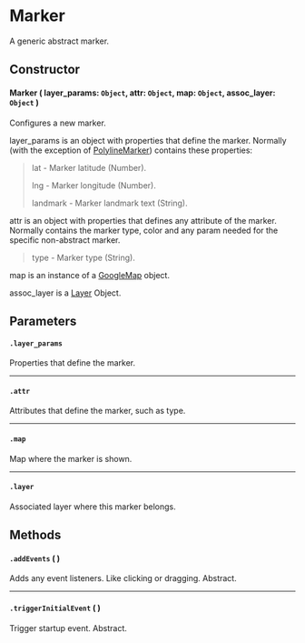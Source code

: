 # Marker
A generic abstract marker.

## Constructor

#### Marker ( layer_params: `Object`, attr: `Object`, map: `Object`, assoc_layer: `Object` )
 Configures a new marker.

 layer_params is an object with properties that define the marker. Normally (with the exception of [PolylineMarker](/docs/docs/Layers/Markers/PolylineMarker.md)) contains these properties:

 > lat - Marker latitude (Number).
 >
 > lng - Marker longitude (Number).
 >
 > landmark - Marker landmark text (String).

 attr is an object with properties that defines any attribute of the marker. Normally contains the marker type, color and any param needed for the specific non-abstract marker.

 > type - Marker type (String).

 map is an instance of a [GoogleMap](https://developers.google.com/maps/documentation/javascript/reference#Map) object.

 assoc_layer is a [Layer](/docs/docs/Layers/Layer.md) Object.

## Parameters

#### `.layer_params`
  Properties that define the marker.

---
#### `.attr`
  Attributes that define the marker, such as type.

---
#### `.map`
  Map where the marker is shown.

---
#### `.layer`
  Associated layer where this marker belongs.

## Methods

#### `.addEvents` ( )
  Adds any event listeners. Like clicking or dragging. Abstract.

---

#### `.triggerInitialEvent` ( )
  Trigger startup event. Abstract.